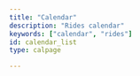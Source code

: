 ```yaml
---
title: "Calendar"
description: "Rides calendar"
keywords: ["calendar", "rides"]
id: calendar_list
type: calpage

---
```


